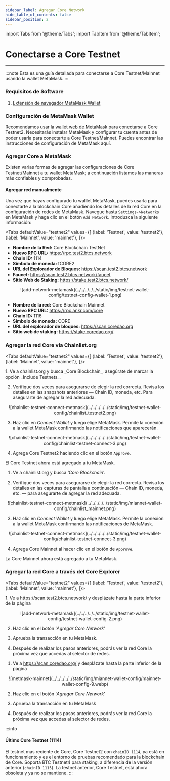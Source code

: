 ```yaml
---
sidebar_label: Agregar Core Network
hide_table_of_contents: false
sidebar_position: 2
---
```


import Tabs from '@theme/Tabs';
import TabItem from '@theme/TabItem';

# Conectarse a Core Testnet

---

:::note
Esta es una guía detallada para conectarse a Core Testnet/Mainnet usando la wallet MetaMask.
:::

### Requisitos de Software

1. [Extensión de navegador MetaMask Wallet](https://metamask.io/)

### Configuración de MetaMask Wallet

Recomendamos usar la [wallet web de MetaMask](https://metamask.io/) para conectarse a Core Testnet2. Necesitarás instalar MetaMask y configurar tu cuenta antes de poder usarla para conectarte a Core Testnet/Mainnet. Puedes encontrar las instrucciones de configuración de MetaMask aquí.

### Agregar Core a MetaMask

Existen varias formas de agregar las configuraciones de Core Testnet/Mainnet a tu wallet MetaMask; a continuación listamos las maneras más confiables y comprobadas.

#### Agregar red manualmente

Una vez que hayas configurado tu walllet MetaMask, puedes usarla para conectarte a la blockchain Core añadiendo los detalles de la red Core en la configuración de redes de MetaMask. Navegue hasta `Settings->Networks` en MetaMask y haga clic en el botón `Add Network`. Introduzca la siguiente información:

<Tabs defaultValue="testnet2" values={[ {label: 'Testnet', value: 'testnet2'}, {label: 'Mainnet', value: 'mainnet'}, ]}>

<TabItem value="testnet2">

- **Nombre de la Red:** Core Blockchain TestNet
- **Nuevo RPC URL:** https://rpc.test2.btcs.network
- **Chain ID:** 1114
- **Símbolo de moneda:** tCORE2
- **URL del Explorador de Bloques:** https://scan.test2.btcs.network
- **Faucet:** https://scan.test2.btcs.network/faucet
- **Sitio Web de Staking:** https://stake.test2.btcs.network/

<p align="center" style={{zoom:"60%"}}>
![add-network-metamask](../../../../../static/img/testnet-wallet-config/testnet-config-wallet-1.png)
</p>

</TabItem>

<TabItem value="mainnet">

- **Nombre de la red:** Core Blockchain Mainnet
- **Nuevo RPC URL:** https://rpc.ankr.com/core
- **Chain ID:** 1116
- **Símbolo de moneda:** CORE
- **URL del explorador de bloques:** https://scan.coredao.org
- **Sitio web de staking:** https://stake.coredao.org/

</TabItem>

</Tabs>

### Agregar la red Core vía Chainlist.org

<Tabs defaultValue="testnet2" values={[ {label: 'Testnet', value: 'testnet2'}, {label: 'Mainnet', value: 'mainnet'}, ]}>

<TabItem value="testnet2">
1. Ve a chainlist.org y busca _Core Blockchain_, asegúrate de marcar la opción _Include Testnets_.

2. Verifique dos veces para asegurarse de elegir la red correcta. Revisa los detalles en las snapshots anteriores — Chain ID, moneda, etc. Para asegurarte de agregar la red adecuada.

<p align="center" style={{zoom:"40%"}}>
![chainlist-testnet-connect-metmask](../../../../../static/img/testnet-wallet-config/chainlist_testnet2.png)
</p>

3. Haz clic en _Connect Wallet_ y luego elige MetaMask. Permite la conexión a la wallet MetaMask confirmando las notificaciones que aparecerán.

<p align="center" style={{zoom:"40%"}}>
![chainlist-testnet-connect-metmask](../../../../../static/img/testnet-wallet-config/chainlist-testnet-connect-3.png)
</p>

4. Agrega Core Testnet2 haciendo clic en el botón `Approve`.

El Core Testnet ahora está agregado a tu MetaMask.

</TabItem>

<TabItem value="mainnet">

1. Ve a chainlist.org y busca ‘_Core Blockchain_’.

2. Verifique dos veces para asegurarse de elegir la red correcta. Revisa los detalles en las capturas de pantalla a continuación — Chain ID, moneda, etc. — para asegurarte de agregar la red adecuada.

<p align="center" style={{zoom:"40%"}}>
![chainlist-testnet-connect-metmask](../../../../../static/img/miannet-wallet-config/chainlist_mainnet.png)
</p>

3. Haz clic en _Connect Wallet_ y luego elige MetaMask. Permite la conexión a la wallet MetaMask confirmando las notificaciones de MetaMask.

<p align="center" style={{zoom:"40%"}}>
![chainlist-testnet-connect-metmask](../../../../../static/img/testnet-wallet-config/chainlist-testnet-connect-3.png)
</p>

4. Agrega Core Mainnet al hacer clic en el botón de `Approve`.

La Core Mainnet ahora está agregado a tu MetaMask.

</TabItem>

</Tabs>

### Agregar la red Core a través del Core Explorer

<Tabs defaultValue="testnet2" values={[ {label: 'Testnet', value: 'testnet2'}, {label: 'Mainnet', value: 'mainnet'}, ]}>

<TabItem value="testnet2">
1. Ve a https://scan.test2.btcs.network/ y desplázate hasta la parte inferior de la página

<p align="center" style={{zoom:"60%"}}>
![add-network-metamask](../../../../../static/img/testnet-wallet-config/testnet-wallet-config-2.png)
</p>

2. Haz clic en el botón ‘_Agregar Core Network_’

3. Aprueba la transacción en tu MetaMask.

4. Después de realizar los pasos anteriores, podrás ver la red Core la próxima vez que accedas al selector de redes.

</TabItem>

<TabItem value="mainnet">

1. Ve a https://scan.coredao.org/ y desplázate hasta la parte inferior de la página

<p align="center" style={{zoom:"60%"}}>
![metmask-mainnet](../../../../../static/img/miannet-wallet-config/mainnet-wallet-config-9.webp)
</p>

2. Haz clic en el botón ‘_Agregar Core Network_’

3. Aprueba la transacción en tu MetaMask

4. Después de realizar los pasos anteriores, podrás ver la red Core la próxima vez que accedas al selector de redes.

</TabItem>

</Tabs>

:::info

#### Último Core Testnet (1114)

El testnet más reciente de Core, Core Testnet2 con `chainID 1114`, ya está en funcionamiento y es el entorno de pruebas recomendado para la blockchain de Core. Soporta BTC Testnet4 para staking, a diferencia de la versión anterior (`chainID 1115`). La testnet anterior, Core Testnet, está ahora obsoleta y ya no se mantiene.
:::